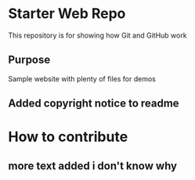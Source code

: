 # Starter Web Repo

This repository is for showing how Git and GitHub work

## Purpose

Sample website with plenty of files for demos

## Added copyright notice to readme

# How to contribute

## more text added i don't know why